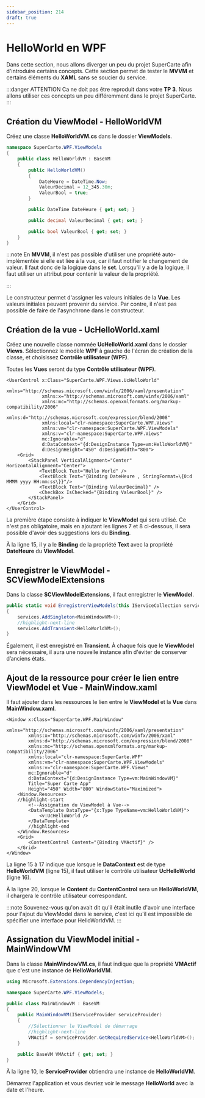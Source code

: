 ```yaml
---
sidebar_position: 214
draft: true
---
```




# HelloWorld en WPF

Dans cette section, nous allons diverger un peu du projet SuperCarte afin d'introduire certains concepts. Cette section permet de tester le **MVVM** et certains éléments du **XAML** sans se soucier du service.

:::danger ATTENTION
Ca ne doit pas être reproduit dans votre **TP 3**. Nous allons utiliser ces concepts un peu différemment dans le projet SuperCarte. 
:::



## Création du ViewModel - HelloWorldVM

Créez une classe **HelloWorldVM.cs** dans le dossier **ViewModels**.

```csharp
namespace SuperCarte.WPF.ViewModels
{
    public class HelloWorldVM : BaseVM
    {
        public HelloWorldVM()
        {
            DateHeure = DateTime.Now;
            ValeurDecimal = 12_345.30m;
            ValeurBool = true;
        }

        public DateTime DateHeure { get; set; }

        public decimal ValeurDecimal { get; set; }

        public bool ValeurBool { get; set; }
    }
}
```

:::note
En **MVVM**, il n'est pas possible d'utiliser une propriété auto-implémentée si elle est liée à la vue, car il faut notifier le changement de valeur. Il faut donc de la logique dans le **set**. Lorsqu'il y a de la logique, il faut utiliser un attribut pour contenir la valeur de la propriété.

:::

Le constructeur permet d'assigner les valeurs initiales de la **Vue**. Les valeurs initiales peuvent provenir du service. Par contre, il n'est pas possible de faire de l'asynchrone dans le constructeur.

## Création de la vue - UcHelloWorld.xaml

Créez une nouvelle classe nommée **UcHelloWorld.xaml** dans le dossier **Views**. Sélectionnez le modèle **WPF** à gauche de l'écran de création de la classe, et choisissez **Contrôle utilisateur (WPF)**. 

Toutes les **Vues** seront du type **Contrôle utilisateur (WPF)**.
<!--- question: tu avais mis UcHelloWorld au lieu de UCListeCategories -->
```xaml showLineNumbers
<UserControl x:Class="SuperCarte.WPF.Views.UcHelloWorld"
             xmlns="http://schemas.microsoft.com/winfx/2006/xaml/presentation"
             xmlns:x="http://schemas.microsoft.com/winfx/2006/xaml"
             xmlns:mc="http://schemas.openxmlformats.org/markup-compatibility/2006" 
             xmlns:d="http://schemas.microsoft.com/expression/blend/2008" 
             xmlns:local="clr-namespace:SuperCarte.WPF.Views"
             xmlns:vm="clr-namespace:SuperCarte.WPF.ViewModels"
             xmlns:v="clr-namespace:SuperCarte.WPF.Views"        
             mc:Ignorable="d"
             d:DataContext="{d:DesignInstance Type=vm:HelloWorldVM}" 
             d:DesignHeight="450" d:DesignWidth="800">
    <Grid>
        <StackPanel VerticalAlignment="Center" HorizontalAlignment="Center">
            <TextBlock Text="Hello World" />
            <TextBlock Text="{Binding DateHeure , StringFormat=\{0:d MMMM yyyy HH:mm:ss\}}"/>
            <TextBlock Text="{Binding ValeurDecimal}" />
            <CheckBox IsChecked="{Binding ValeurBool}" />
        </StackPanel>        
    </Grid>
</UserControl>
```

La première étape consiste à indiquer le **ViewModel** qui sera utilisé. Ce n'est pas obligatoire, mais en ajoutant les lignes 7 et 8 ci-dessous, il sera possible d'avoir des suggestions lors du **Binding**.

À la ligne 15, il y a le **Binding** de la propriété **Text** avec la propriété **DateHeure** du **ViewModel**. 

## Enregistrer le ViewModel - SCViewModelExtensions

Dans la classe **SCViewModelExtensions**, il faut enregistrer le **ViewModel**.

```csharp
public static void EnregistrerViewModels(this IServiceCollection services)
{
    services.AddSingleton<MainWindowVM>();
	//highlight-next-line
    services.AddTransient<HelloWorldVM>();
}
```

Également, il est enregistré en **Transient**. À chaque fois que le **ViewModel** sera nécessaire, il aura une nouvelle instance afin d'éviter de conserver d’anciens états.

## Ajout de la ressource pour créer le lien entre ViewModel et Vue - MainWindow.xaml

Il faut ajouter dans les ressources le lien entre le **ViewModel** et la **Vue** dans **MainWindow.xaml**.

```xaml showLineNumbers
<Window x:Class="SuperCarte.WPF.MainWindow"
        xmlns="http://schemas.microsoft.com/winfx/2006/xaml/presentation"
        xmlns:x="http://schemas.microsoft.com/winfx/2006/xaml"
        xmlns:d="http://schemas.microsoft.com/expression/blend/2008"
        xmlns:mc="http://schemas.openxmlformats.org/markup-compatibility/2006"
        xmlns:local="clr-namespace:SuperCarte.WPF"  
        xmlns:vm="clr-namespace:SuperCarte.WPF.ViewModels"
        xmlns:v="clr-namespace:SuperCarte.WPF.Views"        
        mc:Ignorable="d"
        d:DataContext="{d:DesignInstance Type=vm:MainWindowVM}"
        Title="Super Carte App" 
        Height="450" Width="800" WindowState="Maximized">
    <Window.Resources>
	//highlight-start
        <!--Assignation du ViewModel à Vue-->
        <DataTemplate DataType="{x:Type TypeName=vm:HelloWorldVM}">
            <v:UcHelloWorld />
        </DataTemplate>
		//highlight-end
    </Window.Resources>
    <Grid>
        <ContentControl Content="{Binding VMActif}" />
    </Grid>
</Window>
```

La ligne 15 à 17 indique que lorsque le **DataContext** est de type **HelloWorldVM** (ligne 15), il faut utiliser le contrôle utilisateur **UcHelloWorld** (ligne 16).

À la ligne 20, lorsque le **Content** du **ContentControl** sera un **HelloWorldVM**, il chargera le contrôle utilisateur correspondant.

:::note
Souvenez-vous qu'on avait dit qu'il était inutile d'avoir une interface pour l'ajout du ViewModel dans le service, c'est ici qu'il est impossible de spécifier une interface pour HelloWorldVM.
:::

## Assignation du ViewModel initial - MainWindowVM

Dans la classe **MainWindowVM.cs**, il faut indique que la propriété **VMActif** que c'est une instance de **HelloWorldVM**.

```csharp
using Microsoft.Extensions.DependencyInjection;

namespace SuperCarte.WPF.ViewModels;

public class MainWindowVM : BaseVM
{    
    public MainWindowVM(IServiceProvider serviceProvider)
	{   
        //Sélectionner le ViewModel de démarrage
		//highlight-next-line
        VMActif = serviceProvider.GetRequiredService<HelloWorldVM>();
    }

    public BaseVM VMActif { get; set; }
}
```

À la ligne 10, le **ServiceProvider** obtiendra une instance de **HelloWorldVM**.

Démarrez l'application et vous devriez voir le message **HelloWorld** avec la date et l'heure.

<!-- la solution "SuperCarteApp_WPF_partie_2_helloworld" correspond au code jusqu'ici -->